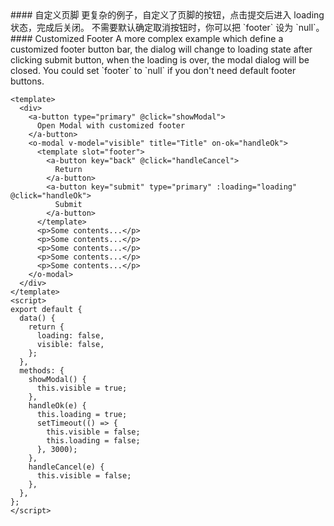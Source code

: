 <cn>
#### 自定义页脚
更复杂的例子，自定义了页脚的按钮，点击提交后进入 loading 状态，完成后关闭。
不需要默认确定取消按钮时，你可以把 `footer` 设为 `null`。
</cn>

<us>
#### Customized Footer
A more complex example which define a customized footer button bar,
the dialog will change to loading state after clicking submit button, when the loading is over,
the modal dialog will be closed.
You could set `footer` to `null` if you don't need default footer buttons.
</us>

```vue
<template>
  <div>
    <a-button type="primary" @click="showModal">
      Open Modal with customized footer
    </a-button>
    <o-modal v-model="visible" title="Title" on-ok="handleOk">
      <template slot="footer">
        <a-button key="back" @click="handleCancel">
          Return
        </a-button>
        <a-button key="submit" type="primary" :loading="loading" @click="handleOk">
          Submit
        </a-button>
      </template>
      <p>Some contents...</p>
      <p>Some contents...</p>
      <p>Some contents...</p>
      <p>Some contents...</p>
      <p>Some contents...</p>
    </o-modal>
  </div>
</template>
<script>
export default {
  data() {
    return {
      loading: false,
      visible: false,
    };
  },
  methods: {
    showModal() {
      this.visible = true;
    },
    handleOk(e) {
      this.loading = true;
      setTimeout(() => {
        this.visible = false;
        this.loading = false;
      }, 3000);
    },
    handleCancel(e) {
      this.visible = false;
    },
  },
};
</script>
```
